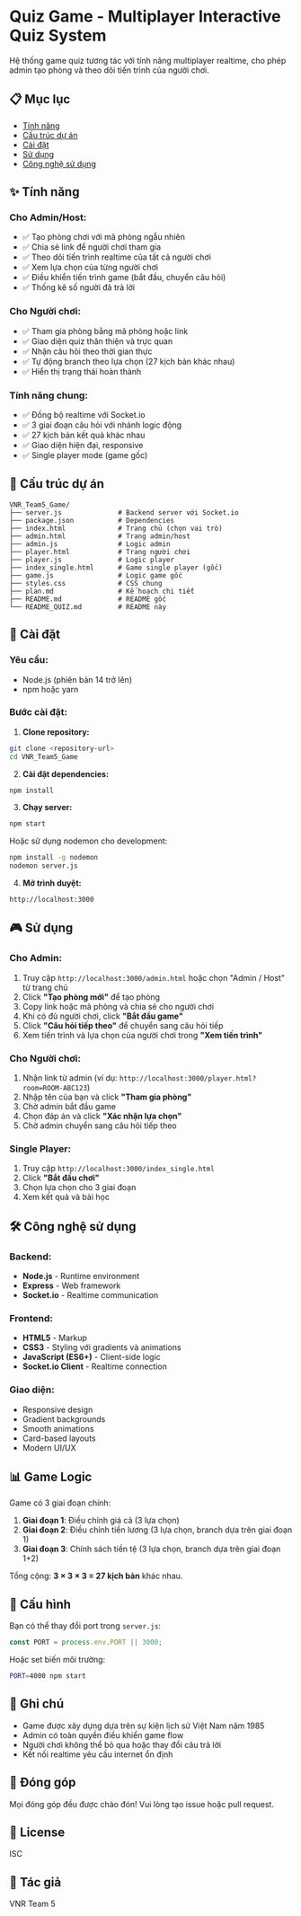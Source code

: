 # Quiz Game - Multiplayer Interactive Quiz System

Hệ thống game quiz tương tác với tính năng multiplayer realtime, cho phép admin tạo phòng và theo dõi tiến trình của người chơi.

## 📋 Mục lục

- [Tính năng](#tính-năng)
- [Cấu trúc dự án](#cấu-trúc-dự-án)
- [Cài đặt](#cài-đặt)
- [Sử dụng](#sử-dụng)
- [Công nghệ sử dụng](#công-nghệ-sử-dụng)

## ✨ Tính năng

### Cho Admin/Host:
- ✅ Tạo phòng chơi với mã phòng ngẫu nhiên
- ✅ Chia sẻ link để người chơi tham gia
- ✅ Theo dõi tiến trình realtime của tất cả người chơi
- ✅ Xem lựa chọn của từng người chơi
- ✅ Điều khiển tiến trình game (bắt đầu, chuyển câu hỏi)
- ✅ Thống kê số người đã trả lời

### Cho Người chơi:
- ✅ Tham gia phòng bằng mã phòng hoặc link
- ✅ Giao diện quiz thân thiện và trực quan
- ✅ Nhận câu hỏi theo thời gian thực
- ✅ Tự động branch theo lựa chọn (27 kịch bản khác nhau)
- ✅ Hiển thị trạng thái hoàn thành

### Tính năng chung:
- ✅ Đồng bộ realtime với Socket.io
- ✅ 3 giai đoạn câu hỏi với nhánh logic động
- ✅ 27 kịch bản kết quả khác nhau
- ✅ Giao diện hiện đại, responsive
- ✅ Single player mode (game gốc)

## 📁 Cấu trúc dự án

```
VNR_Team5_Game/
├── server.js              # Backend server với Socket.io
├── package.json           # Dependencies
├── index.html             # Trang chủ (chọn vai trò)
├── admin.html             # Trang admin/host
├── admin.js               # Logic admin
├── player.html            # Trang người chơi
├── player.js              # Logic player
├── index_single.html      # Game single player (gốc)
├── game.js                # Logic game gốc
├── styles.css             # CSS chung
├── plan.md                # Kế hoạch chi tiết
├── README.md              # README gốc
└── README_QUIZ.md         # README này
```

## 🚀 Cài đặt

### Yêu cầu:
- Node.js (phiên bản 14 trở lên)
- npm hoặc yarn

### Bước cài đặt:

1. **Clone repository:**
```bash
git clone <repository-url>
cd VNR_Team5_Game
```

2. **Cài đặt dependencies:**
```bash
npm install
```

3. **Chạy server:**
```bash
npm start
```

Hoặc sử dụng nodemon cho development:
```bash
npm install -g nodemon
nodemon server.js
```

4. **Mở trình duyệt:**
```
http://localhost:3000
```

## 🎮 Sử dụng

### Cho Admin:

1. Truy cập `http://localhost:3000/admin.html` hoặc chọn "Admin / Host" từ trang chủ
2. Click **"Tạo phòng mới"** để tạo phòng
3. Copy link hoặc mã phòng và chia sẻ cho người chơi
4. Khi có đủ người chơi, click **"Bắt đầu game"**
5. Click **"Câu hỏi tiếp theo"** để chuyển sang câu hỏi tiếp
6. Xem tiến trình và lựa chọn của người chơi trong **"Xem tiến trình"**

### Cho Người chơi:

1. Nhận link từ admin (ví dụ: `http://localhost:3000/player.html?room=ROOM-ABC123`)
2. Nhập tên của bạn và click **"Tham gia phòng"**
3. Chờ admin bắt đầu game
4. Chọn đáp án và click **"Xác nhận lựa chọn"**
5. Chờ admin chuyển sang câu hỏi tiếp theo

### Single Player:

1. Truy cập `http://localhost:3000/index_single.html`
2. Click **"Bắt đầu chơi"**
3. Chọn lựa chọn cho 3 giai đoạn
4. Xem kết quả và bài học

## 🛠 Công nghệ sử dụng

### Backend:
- **Node.js** - Runtime environment
- **Express** - Web framework
- **Socket.io** - Realtime communication

### Frontend:
- **HTML5** - Markup
- **CSS3** - Styling với gradients và animations
- **JavaScript (ES6+)** - Client-side logic
- **Socket.io Client** - Realtime connection

### Giao diện:
- Responsive design
- Gradient backgrounds
- Smooth animations
- Card-based layouts
- Modern UI/UX

## 📊 Game Logic

Game có 3 giai đoạn chính:

1. **Giai đoạn 1**: Điều chỉnh giá cả (3 lựa chọn)
2. **Giai đoạn 2**: Điều chỉnh tiền lương (3 lựa chọn, branch dựa trên giai đoạn 1)
3. **Giai đoạn 3**: Chính sách tiền tệ (3 lựa chọn, branch dựa trên giai đoạn 1+2)

Tổng cộng: **3 × 3 × 3 = 27 kịch bản** khác nhau.

## 🔧 Cấu hình

Bạn có thể thay đổi port trong `server.js`:

```javascript
const PORT = process.env.PORT || 3000;
```

Hoặc set biến môi trường:
```bash
PORT=4000 npm start
```

## 📝 Ghi chú

- Game được xây dựng dựa trên sự kiện lịch sử Việt Nam năm 1985
- Admin có toàn quyền điều khiển game flow
- Người chơi không thể bỏ qua hoặc thay đổi câu trả lời
- Kết nối realtime yêu cầu internet ổn định

## 🤝 Đóng góp

Mọi đóng góp đều được chào đón! Vui lòng tạo issue hoặc pull request.

## 📄 License

ISC

## 👥 Tác giả

VNR Team 5

